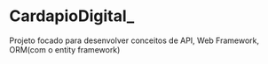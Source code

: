 # CardapioDigital_
Projeto focado para desenvolver conceitos de API, Web Framework, ORM(com o entity framework)
